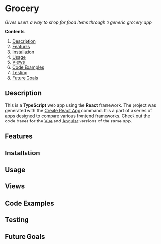 # Grocery

*Gives users a way to shop for food items through a generic grocery app*

**Contents**
1. [Description](#description)
2. [Features](#features)
3. [Installation](#installation)
4. [Usage](#usage)
5. [Views](#views)
6. [Code Examples](#code-examples)
7. [Testing](#testing)
8. [Future Goals](#future-goals)

## Description

This is a **TypeScript** web app using the **React** framework. The project was generated with the [Create React App](https://create-react-app.dev) command. It is a part of a series of apps designed to compare various frontend frameworks. Check out the code bases for the [Vue](https://github.com/jtreeves/grocery-vue) and [Angular](https://github.com/jtreeves/grocery-angular) versions of the same app.

## Features

## Installation

## Usage

## Views

## Code Examples

## Testing

## Future Goals
